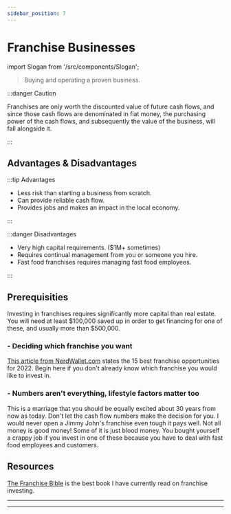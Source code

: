 ```yaml
---
sidebar_position: 7
---
```


# Franchise Businesses

import Slogan from '/src/components/Slogan';

>Buying and operating a proven business.

:::danger Caution

Franchises are only worth the discounted value of future cash flows, and since those cash flows are denominated in fiat money, the purchasing power of the cash flows, and subsequently the value of the business, will fall alongside it.

:::

## Advantages & Disadvantages

:::tip Advantages

- Less risk than starting a business from scratch.
- Can provide reliable cash flow.
- Provides jobs and makes an impact in the local economy.

:::

:::danger Disadvantages

- Very high capital requirements. ($1M+ sometimes)
- Requires continual management from you or someone you hire.
- Fast food franchises requires managing fast food employees.

:::

## Prerequisities

Investing in franchises requires significantly more capital than real estate. You will need at least $100,000 saved up in order to get financing for one of these, and usually more than $500,000.

### - Deciding which franchise you want

[This article from NerdWallet.com](https://www.nerdwallet.com/article/small-business/best-franchises) states the 15 best franchise opportunities for 2022. Begin here if you don't already know which franchise you would like to invest in.

### - Numbers aren't everything, lifestyle factors matter too

This is a marriage that you should be equally excited about 30 years from now as today. Don't let the cash flow numbers make the decision for you. I would never open a Jimmy John's franchise even tough it pays well. Not all money is good money! Some of it is just blood money. You bought yourself a crappy job if you invest in one of these because you have to deal with fast food employees and customers.

## Resources

[The Franchise Bible](https://www.amazon.com/dp/B01N95E8IW/ref=dp-kindle-redirect?_encoding=UTF8&btkr=1) is the best book I have currently read on franchise investing. 

---
<Slogan/>

---